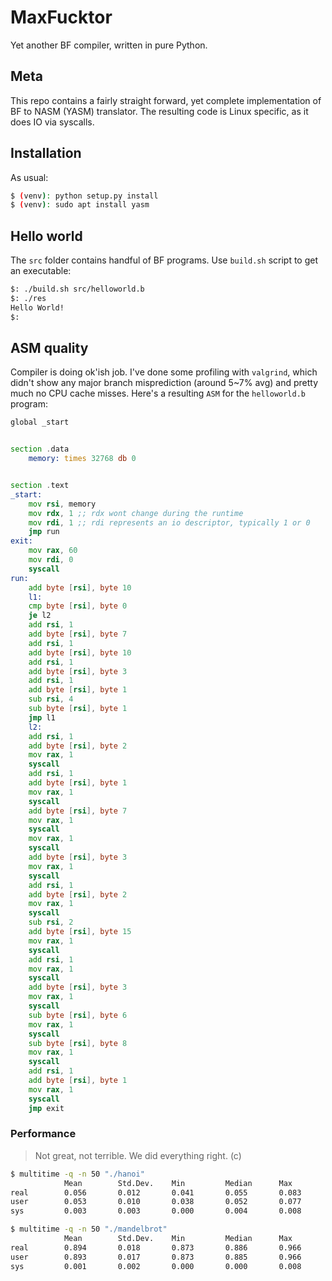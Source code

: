 # MaxFucktor
Yet another BF compiler, written in pure Python.

## Meta
This repo contains a fairly straight forward, yet complete implementation of BF to NASM (YASM) translator.  The resulting code is Linux specific, as it does IO via syscalls. 

## Installation
As usual:
```bash
$ (venv): python setup.py install
$ (venv): sudo apt install yasm 
```

## Hello world
The `src` folder contains handful of BF programs.  Use `build.sh` script to get an executable:
```bash
$: ./build.sh src/helloworld.b
$: ./res
Hello World!
$:
```

## ASM quality
Compiler is doing ok'ish job.  I've done some profiling with `valgrind`, which didn't show any major branch misprediction (around 5~7% avg) and pretty much no CPU cache misses.  Here's a resulting `ASM` for the `helloworld.b` program:
```asm
global _start


section .data
    memory: times 32768 db 0


section .text
_start:
    mov rsi, memory
    mov rdx, 1 ;; rdx wont change during the runtime
    mov rdi, 1 ;; rdi represents an io descriptor, typically 1 or 0
    jmp run
exit:
    mov rax, 60
    mov rdi, 0
    syscall
run:
    add byte [rsi], byte 10
    l1:
    cmp byte [rsi], byte 0
    je l2
    add rsi, 1
    add byte [rsi], byte 7
    add rsi, 1
    add byte [rsi], byte 10
    add rsi, 1
    add byte [rsi], byte 3
    add rsi, 1
    add byte [rsi], byte 1
    sub rsi, 4
    sub byte [rsi], byte 1
    jmp l1
    l2:
    add rsi, 1
    add byte [rsi], byte 2
    mov rax, 1
    syscall
    add rsi, 1
    add byte [rsi], byte 1
    mov rax, 1
    syscall
    add byte [rsi], byte 7
    mov rax, 1
    syscall
    mov rax, 1
    syscall
    add byte [rsi], byte 3
    mov rax, 1
    syscall
    add rsi, 1
    add byte [rsi], byte 2
    mov rax, 1
    syscall
    sub rsi, 2
    add byte [rsi], byte 15
    mov rax, 1
    syscall
    add rsi, 1
    mov rax, 1
    syscall
    add byte [rsi], byte 3
    mov rax, 1
    syscall
    sub byte [rsi], byte 6
    mov rax, 1
    syscall
    sub byte [rsi], byte 8
    mov rax, 1
    syscall
    add rsi, 1
    add byte [rsi], byte 1
    mov rax, 1
    syscall
    jmp exit
```

### Performance
> Not great, not terrible. We did everything right. (c)

```bash
$ multitime -q -n 50 "./hanoi"
            Mean        Std.Dev.    Min         Median      Max
real        0.056       0.012       0.041       0.055       0.083       
user        0.053       0.010       0.038       0.052       0.077       
sys         0.003       0.003       0.000       0.004       0.008
```

```bash
$ multitime -q -n 50 "./mandelbrot" 
            Mean        Std.Dev.    Min         Median      Max
real        0.894       0.018       0.873       0.886       0.966       
user        0.893       0.017       0.873       0.885       0.966       
sys         0.001       0.002       0.000       0.000       0.008
```

